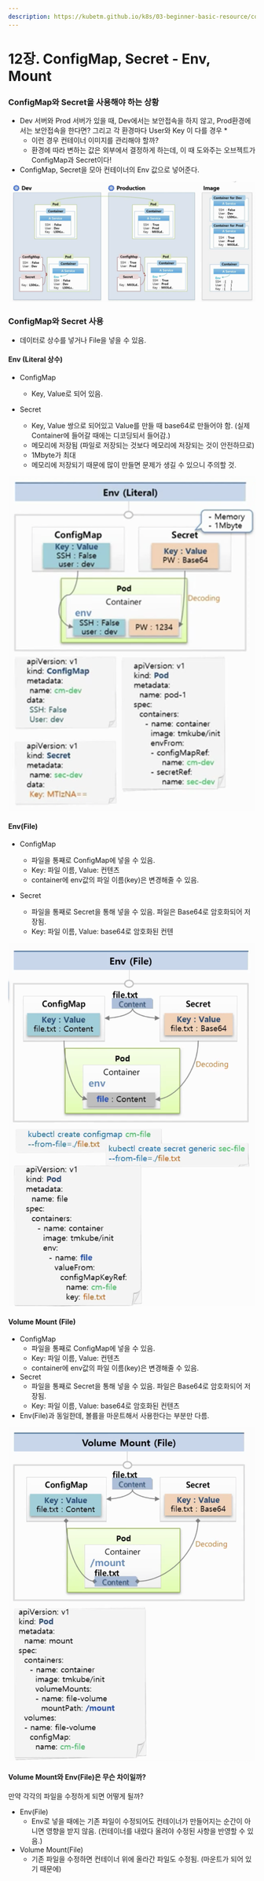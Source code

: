 ```yaml
---
description: https://kubetm.github.io/k8s/03-beginner-basic-resource/configmap/
---
```


# 12장. ConfigMap, Secret - Env, Mount

### ConfigMap와 Secret을 사용해야 하는 상황

* Dev 서버와 Prod 서버가 있을 때, Dev에서는 보안접속을 하지 않고, Prod환경에서는 보안접속을 한다면? 그리고 각 환경마다 User와 Key 이 다를 경우
  *
    * 이런 경우 컨테이너 이미지를 관리해야 할까?
    * 환경에 따라 변하는 값은 외부에서 결정하게 하는데, 이 때 도와주는 오브젝트가 ConfigMap과 Secret이다!
* ConfigMap, Secret을 모아 컨테이너의 Env 값으로 넣어준다.

![](../../.gitbook/assets/2021-08-23-9.46.09.png)

### ConfigMap와 Secret 사용

* 데이터로 상수를 넣거나 File을 넣을 수 있음. 

#### Env (Literal 상수)

* ConfigMap
  * Key, Value로 되어 있음.
*   Secret

    * Key, Value 쌍으로 되어있고 Value를 만들 때 base64로 만들어야 함. (실제 Container에 들어갈 때에는 디코딩되서 들어감.)
    * 메모리에 저장됨 (파일로 저장되는 것보다 메모리에 저장되는 것이 안전하므로)
    * 1Mbyte가 최대
    * 메모리에 저장되기 때문에 많이 만들면 문제가 생길 수 있으니 주의할 것.



![](../../.gitbook/assets/2021-08-23-9.50.13.png)

#### Env(File)

* ConfigMap
  * 파일을 통째로 ConfigMap에 넣을 수 있음.
  * Key: 파일 이름, Value: 컨텐츠
  * container에 env값의 파일 이름(key)은 변경해줄 수 있음.
*   Secret

    * 파일을 통째로 Secret을 통해 넣을 수 있음. 파일은 Base64로 암호화되어 저장됨.
    * Key: 파일 이름, Value: base64로 암호화된 컨텐



![](../../.gitbook/assets/2021-08-23-9.53.36.png)

#### Volume Mount (File)

* ConfigMap
  * 파일을 통째로 ConfigMap에 넣을 수 있음.
  * Key: 파일 이름, Value: 컨텐츠
  * container에 env값의 파일 이름(key)은 변경해줄 수 있음.
* Secret
  * 파일을 통째로 Secret을 통해 넣을 수 있음. 파일은 Base64로 암호화되어 저장됨.
  * Key: 파일 이름, Value: base64로 암호화된 컨텐츠
* Env(File)과 동일한데, 볼륨을 마운트해서 사용한다는 부분만 다름.

![](../../.gitbook/assets/2021-08-23-9.57.30.png)

#### Volume Mount와 Env(File)은 무슨 차이일까?

만약 각각의 파일을 수정하게 되면 어떻게 될까?

* Env(File)
  * Env로 넣을 때에는 기존 파일이 수정되어도 컨테이너가 만들어지는 순간이 아니면 영향을 받지 않음. (컨테이너를 내렸다 올려야 수정된 사항을 반영할 수 있음.)
* Volume Mount(File)
  * 기존 파일을 수정하면 컨테이너 위에 올라간 파일도 수정됨. (마운트가 되어 있기 때문에)

